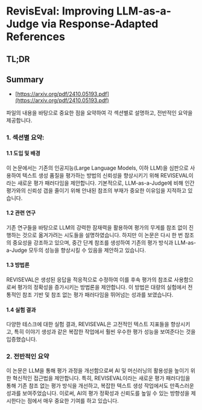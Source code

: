 # RevisEval: Improving LLM-as-a-Judge via Response-Adapted References
## TL;DR
## Summary
- [https://arxiv.org/pdf/2410.05193.pdf](https://arxiv.org/pdf/2410.05193.pdf)

파일의 내용을 바탕으로 중요한 점을 요약하여 각 섹션별로 설명하고, 전반적인 요약을 제공합니다.

### 1. 섹션별 요약:

#### 1.1 도입 및 배경
이 논문에서는 기존의 인공지능(Large Language Models, 이하 LLM)을 심판으로 사용하여 텍스트 생성 품질을 평가하는 방법의 신뢰성을 향상시키기 위해 REVISEVAL이라는 새로운 평가 패러다임을 제안합니다. 기본적으로, LLM-as-a-Judge에 비해 인간 평가와의 신뢰성 갭을 줄이기 위해 안내된 참조의 부재가 중요한 이유임을 지적하고 있습니다.

#### 1.2 관련 연구
기존 연구들을 바탕으로 LLM의 강력한 잠재력을 활용하여 평가의 무게를 참조 없이 진행하는 것으로 옮겨가려는 시도들을 설명하였습니다. 하지만 이 논문은 다시 한 번 참조의 중요성을 강조하고 있으며, 중간 단계 참조를 생성하여 기존의 평가 방식과 LLM-as-a-Judge 모두의 성능을 향상시킬 수 있음을 제안하고 있습니다.

#### 1.3 방법론
REVISEVAL은 생성된 응답을 적응적으로 수정하여 이를 후속 평가의 참조로 사용함으로써 평가의 정확성을 증가시키는 방법론을 제안합니다. 이 방법은 대량의 실험에서 전통적인 참조 기반 및 참조 없는 평가 패러다임을 뛰어넘는 성과를 보였습니다.

#### 1.4 실험 결과
다양한 테스크에 대한 실험 결과, REVISEVAL은 고전적인 텍스트 지표들을 향상시키고, 특히 이야기 생성과 같은 복잡한 작업에서 훨씬 우수한 평가 성능을 보여준다는 것을 입증했습니다.

### 2. 전반적인 요약
이 논문은 LLM을 통해 평가 과정을 개선함으로써 AI 및 머신러닝의 활용성을 높이기 위한 혁신적인 접근법을 제안합니다. 특히, REVISEVAL이라는 새로운 평가 패러다임을 통해 기존 참조 없는 평가 방식을 개선하고, 복잡한 텍스트 생성 작업에서도 만족스러운 성과를 보여주었습니다. 이로써, AI의 평가 정확성과 신뢰도를 높일 수 있는 방향성을 제시한다는 점에서 매우 중요한 기여를 하고 있습니다.